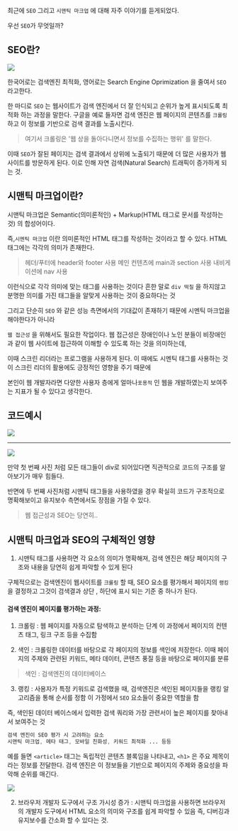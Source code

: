 최근에 `SEO` 그리고 `시맨틱 마크업` 에 대해 자주 이야기를 듣게되었다.

우선 `SEO`가 무엇일까?

## SEO란?

![](https://velog.velcdn.com/images/gawgjiug/post/6bd09dc4-dedd-4f88-861d-a3b8bf5b58da/image.png)


한국어로는 검색엔진 최적화, 영어로는 Search Engine Oprimization 을 줄여서 `SEO` 라고한다.

한 마디로 `SEO` 는 웹사이트가 검색 엔진에서 더 잘 인식되고 순위가 높게 표시되도록 최적화 하는 과정을 말한다. 구글을 예로 들자면 검색 엔진은 웹 페이지의 콘텐츠를 `크롤링` 하고 이 정보를 기반으로 검색 결과를 노출시킨다.

> 여기서 크롤링은 '웹 상을 돌아다니면서 정보를 수집하는 행위' 를 말한다.

이때 `SEO`가 잘된 페이지는 검색 결과에서 상위에 노출되기 때문에 더 많은 사용자가 웹사이트를 방문하게 된다. 이로 인해 자연 검색(Natural Search) 트래픽이 증가하게 되는 것.



## 시맨틱 마크업이란?

시맨틱 마크업은 Semantic(의미론적인) + Markup(HTML 태그로 문서를 작성하는 것) 의 합성어이다.

즉,`시멘틱 마크업` 이란 의미론적인 HTML 태그를 작성하는 것이라고 할 수 있다. HTML 태그에는 각각의 의미가 존재한다. 

> 헤더/푸터에 header와 footer 사용
메인 컨텐츠에 main과 section 사용
내비게이션에 nav 사용

이런식으로 각각 의미에 맞는 태그를 사용하는 것이다 흔한 말로 `div 떡칠` 을 하지않고 분명한 의미를 가진 태그들을 알맞게 사용하는 것이 중요하다는 것

그리고 단순히 `SEO` 와 같은 성능 측면에서의 기대값이 존재하기 때문에 시멘틱 마크업을 해야한다가 아니라

`웹 접근성` 을 위해서도 필요한 작업이다. 웹 접근성은 장애인이나 노인 분들이 비장애인과 같이 웹 사이트에 접근하여 이해할 수 있도록 하는 것을 의미하는데, 

이때 스크린 리더라는 프로그램을 사용하게 된다. 이 때에도 시멘틱 태그를 사용하는 것이 스크린 리더의 활용에도 긍정적인 영향을 주기 때문에 

본인이 웹 개발자라면 다양한 사용자 층에게 얼마나`포용적` 인 웹을 개발하였는지 보여주는 지표가 될 수 있다고 생각한다.

## 코드예시 

![](https://velog.velcdn.com/images/gawgjiug/post/213a0f11-af28-4faf-be70-c9d4337a4563/image.png)

---

![](https://velog.velcdn.com/images/gawgjiug/post/3448e49f-a02a-4550-8cf6-a29eea012acd/image.png)

만약 첫 번째 사진 처럼 모든 태그들이 div로 되어있다면 직관적으로 코드의 구조를 알아보기가 매우 힘들다.

반면에 두 번째 사진처럼 시맨틱 태그들을 사용하였을 경우 확실히 코드가 구조적으로 명확해보이고 유지보수 측면에서도 장점을 가질 수 있다.

> 웹 접근성과 SEO는 당연히..


## 시맨틱 마크업과 SEO의 구체적인 영향

1. 시맨틱 태그를 사용하면 각 요소의 의미가 명확해져, 검색 엔진은 해당 페이지의 구조와 내용을 당연히 쉽게 파악할 수 있게 된다 

구체적으로는 검색엔진이 웹사이트를 `크롤링` 할 때, SEO 요소를 평가해서 페이지의 `랭킹`을 결정하고 그것이 검색결과 상단 , 하단에 표시 되는 기준 중 하나가 된다.

#### 검색 엔진이 페이지를 평가하는 과정:

1. 크롤링 : 웹 페이지를 자동으로 탐색하고 분석하는 단계 이 과정에서 페이지의 컨텐츠 태그, 링크 구조 등을 수집함

2. 색인 : 크롤링한 데이터를 바탕으로 각 페이지의 정보를 색인에 저장한다. 이때 페이지의 주제와 관련된 키워드, 메타 데이터, 콘텐츠 풍질 등을 바탕으로 페이지를 분류

> 색인 : 검색엔진의 데이터베이스

3. 랭킹 : 사용자가 특정 키워드로 검색했을 때, 검색엔진은 색인된 페이지들을 랭킹 알고리즘을 통해 순서를 정함 이 가정에서 `SEO` 요소들이 중요한 역할을 함 

즉, 색인된 데이터 베이스에서 입력한 검색 쿼리와 가장 관련서이 높은 페이지를 찾아내서 보여주는 것

```css
검색 엔진이 SEO 평가 시 고려하는 요소
시맨틱 마크업, 메타 태그, 모바일 친화성, 키워드 최적화 ... 등등 

```

예를 들면 `<article>` 태그는 독립적인 콘텐츠 블록임을 나타내고, `<h1>` 은 주요 제목이라는 정보를 전달한다. 검색 엔진은 이 정보들을 기반으로 페이지의 주제와 중요성을 파악해 순위를 매긴다.

![](https://velog.velcdn.com/images/gawgjiug/post/855b089b-77b8-414f-aa0b-ba332c8d3a4e/image.png)


2. 브라우저 개발자 도구에서 구조 가시성 증가 : 시맨틱 마크업을 사용하면 브라우저의 개발자 도구에서 HTML 요소의 의미와 구조를 쉽게 파악할 수 있음 즉, 디버깅과 유지보수를 간소화 할 수 있다는 것.
